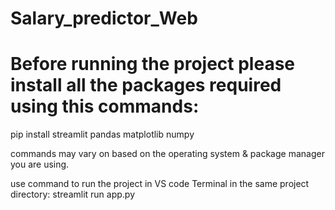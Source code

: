 # Salary_predictor_Web
# Before running the project please install all the packages required using this commands:

pip install streamlit pandas matplotlib numpy

commands may vary on based on the operating system & package manager you are using.


use command to run the project in VS code Terminal in the same project directory: streamlit run app.py



